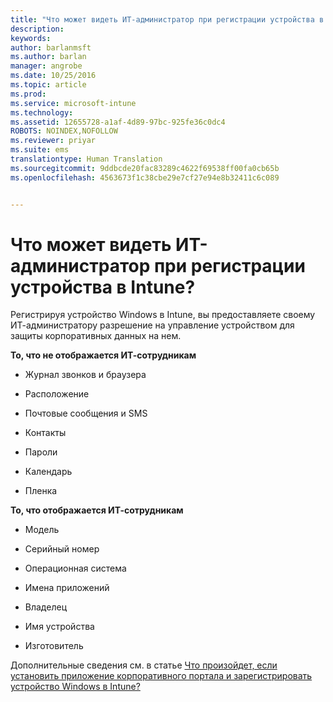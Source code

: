 ```yaml
---
title: "Что может видеть ИТ-администратор при регистрации устройства в Intune? | Microsoft Intune"
description: 
keywords: 
author: barlanmsft
ms.author: barlan
manager: angrobe
ms.date: 10/25/2016
ms.topic: article
ms.prod: 
ms.service: microsoft-intune
ms.technology: 
ms.assetid: 12655728-a1af-4d89-97bc-925fe36c0dc4
ROBOTS: NOINDEX,NOFOLLOW
ms.reviewer: priyar
ms.suite: ems
translationtype: Human Translation
ms.sourcegitcommit: 9ddbcde20fac83289c4622f69538ff00fa0cb65b
ms.openlocfilehash: 4563673f1c38cbe29e7cf27e94e8b32411c6c089


---
```



# <a name="what-can-your-it-administrator-see-when-you-enroll-your-device-in-intune"></a>Что может видеть ИТ-администратор при регистрации устройства в Intune?

Регистрируя устройство Windows в Intune, вы предоставляете своему ИТ-администратору разрешение на управление устройством для защиты корпоративных данных на нем.

**То, что не отображается ИТ-сотрудникам**

-   Журнал звонков и браузера

-   Расположение

-   Почтовые сообщения и SMS

-   Контакты

-   Пароли

-   Календарь

-   Пленка

**То, что отображается ИТ-сотрудникам**

-   Модель

-   Серийный номер

-   Операционная система

-   Имена приложений

-   Владелец

-   Имя устройства

-   Изготовитель

Дополнительные сведения см. в статье [Что произойдет, если установить приложение корпоративного портала и зарегистрировать устройство Windows в Intune?](what-happens-if-you-install-the-company-portal-app-and-enroll-your-device-in-intune-windows)



<!--HONumber=Nov16_HO1-->



